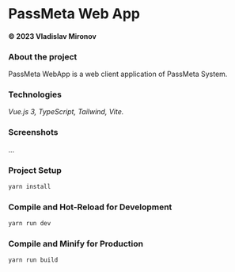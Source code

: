 # PassMeta Web App
#### © 2023 Vladislav Mironov


### About the project
PassMeta WebApp is a web client application of PassMeta System.

### Technologies
*Vue.js 3, TypeScript, Tailwind, Vite.*

### Screenshots

...


### Project Setup

```sh
yarn install
```

### Compile and Hot-Reload for Development

```sh
yarn run dev
```

### Compile and Minify for Production

```sh
yarn run build
```
